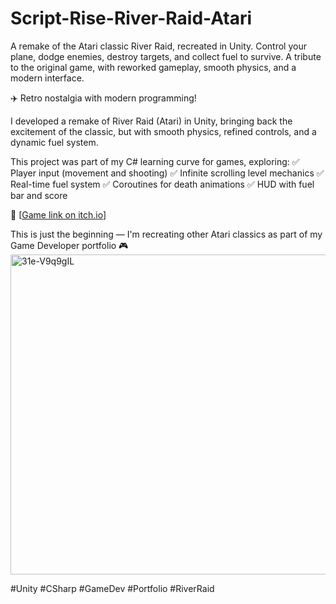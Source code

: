 # Script-Rise-River-Raid-Atari
A remake of the Atari classic River Raid, recreated in Unity.  Control your plane, dodge enemies, destroy targets, and collect fuel to survive. A tribute to the original game, with reworked gameplay, smooth physics, and a modern interface.

✈️ Retro nostalgia with modern programming!

I developed a remake of River Raid (Atari) in Unity, bringing back the excitement of the classic, but with smooth physics, refined controls, and a dynamic fuel system.

This project was part of my C# learning curve for games, exploring:
✅ Player input (movement and shooting)
✅ Infinite scrolling level mechanics
✅ Real-time fuel system
✅ Coroutines for death animations
✅ HUD with fuel bar and score

🔗 [[Game link on itch.io](https://ulyssespita.itch.io/rise-river-raid)]

This is just the beginning — I'm recreating other Atari classics as part of my Game Developer portfolio 🎮
<img width="512" height="512" alt="31e-V9q9gIL" src="https://github.com/user-attachments/assets/d6d5be2b-a4cc-4eb7-9e21-211ffe5e0132" />

#Unity #CSharp #GameDev #Portfolio #RiverRaid
